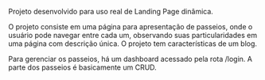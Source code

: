 Projeto desenvolvido para uso real de Landing Page dinâmica.

O projeto consiste em uma página para apresentação de passeios, onde o usuário pode navegar entre cada um, observando suas particularidades em uma página com descrição única. O projeto tem características de um blog.

Para gerenciar os passeios, há um dashboard acessado pela rota /login. A parte dos passeios é basicamente um CRUD.
